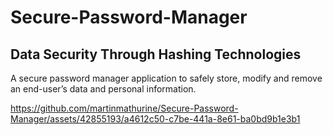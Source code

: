# Secure-Password-Manager
<h2>Data Security Through Hashing Technologies</h2>


A secure password manager application to safely store, modify and remove an end-user’s data and personal information.


https://github.com/martinmathurine/Secure-Password-Manager/assets/42855193/a4612c50-c7be-441a-8e61-ba0bd9b1e3b1

